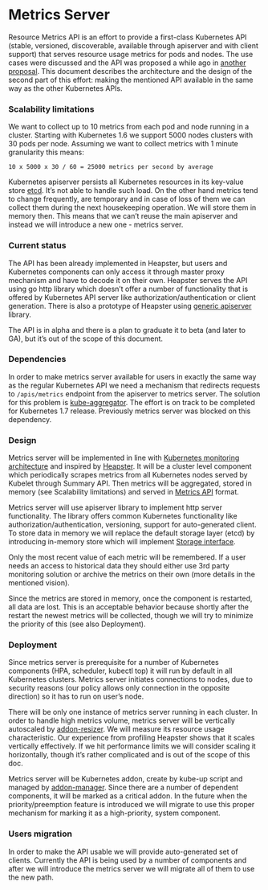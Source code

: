 Metrics Server
==============

Resource Metrics API is an effort to provide a first-class Kubernetes API
(stable, versioned, discoverable, available through apiserver and with client support)
that serves resource usage metrics for pods and nodes. The use cases were discussed
and the API was proposed a while ago in
[another proposal](/contributors/design-proposals/instrumentation/resource-metrics-api.md).
This document describes the architecture and the design of the second part of this effort:
making the mentioned API available in the same way as the other Kubernetes APIs.

### Scalability limitations ###
We want to collect up to 10 metrics from each pod and node running in a cluster.
Starting with Kubernetes 1.6 we support 5000 nodes clusters with 30 pods per node.
Assuming we want to collect metrics with 1 minute granularity this means:
```
10 x 5000 x 30 / 60 = 25000 metrics per second by average
```
 
Kubernetes apiserver persists all Kubernetes resources in its key-value store [etcd](https://coreos.com/etcd/).
It’s not able to handle such load. On the other hand metrics tend to change frequently,
are temporary and in case of loss of them we can collect them during the next housekeeping operation.
We will store them in memory then. This means that we can’t reuse the main apiserver
and instead we will introduce a new one - metrics server.

### Current status ###
The API has been already implemented in Heapster, but users and Kubernetes components
can only access it through master proxy mechanism and have to decode it on their own.
Heapster serves the API using go http library which doesn’t offer a number of functionality
that is offered by Kubernetes API server like authorization/authentication or client generation.
There is also a prototype of Heapster using [generic apiserver](https://github.com/kubernetes/apiserver) library.
 
The API is in alpha and there is a plan to graduate it to beta (and later to GA),
but it’s out of the scope of this document.

### Dependencies ###
In order to make metrics server available for users in exactly the same way
as the regular Kubernetes API we need a mechanism that redirects requests to `/apis/metrics`
endpoint from the apiserver to metrics server. The solution for this problem is
[kube-aggregator](https://github.com/kubernetes/kube-aggregator).
The effort is on track to be completed for Kubernetes 1.7 release.
Previously metrics server was blocked on this dependency.

### Design ###
Metrics server will be implemented in line with
[Kubernetes monitoring architecture](/contributors/design-proposals/instrumentation/monitoring_architecture.md)
and inspired by [Heapster](https://github.com/kubernetes/heapster).
It will be a cluster level component which periodically scrapes metrics from all Kubernetes nodes
served by Kubelet through Summary API. Then metrics will be aggregated, 
stored in memory (see Scalability limitations) and served in
[Metrics API](https://git.k8s.io/metrics/pkg/apis/metrics/v1alpha1/types.go) format.
 
Metrics server will use apiserver library to implement http server functionality.
The library offers common Kubernetes functionality like authorization/authentication,
versioning, support for auto-generated client. To store data in memory we will replace
the default storage layer (etcd) by introducing in-memory store which will implement
[Storage interface](https://git.k8s.io/apiserver/pkg/registry/rest/rest.go).
 
Only the most recent value of each metric will be remembered. If a user needs an access
to historical data they should either use 3rd party monitoring solution or
archive the metrics on their own (more details in the mentioned vision).
 
Since the metrics are stored in memory, once the component is restarted, all data are lost.
This is an acceptable behavior because shortly after the restart the newest metrics will be collected,
though we will try to minimize the priority of this (see also Deployment).

### Deployment ###
Since metrics server is prerequisite for a number of Kubernetes components (HPA, scheduler, kubectl top)
it will run by default in all Kubernetes clusters. Metrics server initiates connections to nodes,
due to security reasons (our policy allows only connection in the opposite direction) so it has to run on user’s node.
 
There will be only one instance of metrics server running in each cluster. In order to handle
high metrics volume, metrics server will be vertically autoscaled by
[addon-resizer](https://git.k8s.io/contrib/addon-resizer).
We will measure its resource usage characteristic. Our experience from profiling Heapster shows
that it scales vertically effectively. If we hit performance limits we will consider scaling it 
horizontally, though it’s rather complicated and is out of the scope of this doc.
 
Metrics server will be Kubernetes addon, create by kube-up script and managed by
[addon-manager](https://git.k8s.io/kubernetes/cluster/addons/addon-manager).
Since there are a number of dependent components, it will be marked as a critical addon.
In the future when the priority/preemption feature is introduced we will migrate to use this
proper mechanism for marking it as a high-priority, system component.

### Users migration ###
In order to make the API usable we will provide auto-generated set of clients.
Currently the API is being used by a number of components and after we will introduce
the metrics server we will migrate all of them to use the new path.

